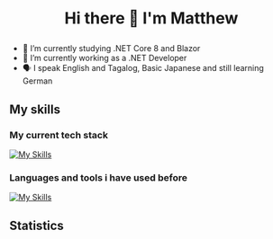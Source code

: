 # <p align="center"> Hi there 👋 I'm Matthew </p>
- 🌱 I’m currently studying .NET Core 8 and Blazor
- 🔭 I’m currently working as a .NET Developer
- 🗣️ I speak English and Tagalog, Basic Japanese and still learning German

## My skills
### My current tech stack
[![My Skills](https://skillicons.dev/icons?i=html,css,bootstrap,js,jquery,mysql,dotnet,cs,git,visualstudio)](https://skillicons.dev)
### Languages and tools i have used before
[![My Skills](https://skillicons.dev/icons?i=php,py,c,cpp,react,firebase,redux,flutter,unity,github,vscode&perline=6)](https://skillicons.dev)

## Statistics
<!-- 
<div class='container' style="text-align: center">
<img class="img" src="https://github-readme-stats.vercel.app/api?username=mpbstrd&show_icons=true&theme=tokyonight&showicons=true" /> <br>
<!-- <img class="img" src="https://github-readme-stats.vercel.app/api/top-langs/?username=mpbstrd&langs_count=5&theme=tokyonight&layout=compact" /> <br>
<img class="img" src="https://streak-stats.demolab.com/?user=mpbstrd&theme=dark" />
</div>
-->
